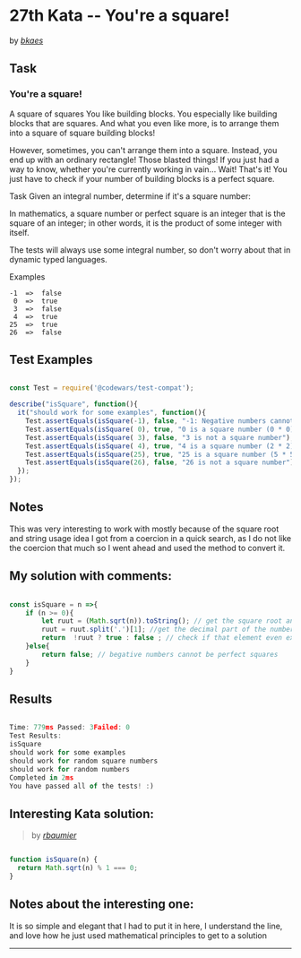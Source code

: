 # 27th Kata -- You're a square!






by *[bkaes](https://www.codewars.com/users/bkaes)*


## Task

### You're a square!


A square of squares
You like building blocks. You especially like building blocks that are squares. And what you even like more, is to arrange them into a square of square building blocks!

However, sometimes, you can't arrange them into a square. Instead, you end up with an ordinary rectangle! Those blasted things! If you just had a way to know, whether you're currently working in vain… Wait! That's it! You just have to check if your number of building blocks is a perfect square.

Task
Given an integral number, determine if it's a square number:

In mathematics, a square number or perfect square is an integer that is the square of an integer; in other words, it is the product of some integer with itself.

The tests will always use some integral number, so don't worry about that in dynamic typed languages.

Examples


```
-1  =>  false
 0  =>  true
 3  =>  false
 4  =>  true
25  =>  true
26  =>  false
```


## Test Examples

```js

const Test = require('@codewars/test-compat');

describe("isSquare", function(){
  it("should work for some examples", function(){
    Test.assertEquals(isSquare(-1), false, "-1: Negative numbers cannot be square numbers");
    Test.assertEquals(isSquare( 0), true, "0 is a square number (0 * 0)");
    Test.assertEquals(isSquare( 3), false, "3 is not a square number");
    Test.assertEquals(isSquare( 4), true, "4 is a square number (2 * 2)");
    Test.assertEquals(isSquare(25), true, "25 is a square number (5 * 5)");
    Test.assertEquals(isSquare(26), false, "26 is not a square number");
  });
});

```


## Notes

This was very interesting to work with mostly because of the square root and string usage idea I got from a coercion in a quick search, as I do not like the coercion that much so I went ahead and used the method to convert it.

## My solution with comments:

```js

const isSquare = n =>{
    if (n >= 0){
        let ruut = (Math.sqrt(n)).toString(); // get the square root and convert it to a string
        ruut = ruut.split('.')[1]; //get the decimal part of the number by spliting the string to an array using the '.' and then taking the first element of the array
        return  !ruut ? true : false ; // check if that element even exist, if the decimal part does not exists the number is a perfect square, if there is a decimal part we confirm it isn't
    }else{
        return false; // begative numbers cannot be perfect squares
    }
}
```


## Results

```js

Time: 779ms Passed: 3Failed: 0
Test Results:
isSquare
should work for some examples
should work for random square numbers
should work for random numbers
Completed in 2ms
You have passed all of the tests! :)
```

## Interesting Kata solution:
> by *[rbaumier](https://www.codewars.com/users/rbaumier)*

```js

function isSquare(n) {
  return Math.sqrt(n) % 1 === 0;
}
```

## Notes about the interesting one:

It is so simple and elegant that I had to put it in here, I understand the line, and love how he just used mathematical principles to get to a solution


---